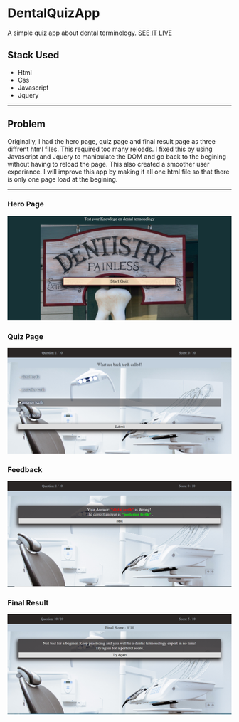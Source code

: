 # DentalQuizApp
A simple quiz app about dental terminology.
[SEE IT LIVE](https://andreadesiderio.github.io/dentalQuizApp/)


## Stack Used
+ Html
+ Css
+ Javascript
+ Jquery
----

## Problem
 Originally, I had the hero page, quiz page and final result page as three diffrent html files. This required too many reloads. I fixed this by using Javascript and Jquery to manipulate the DOM and go back to the begining without having to reload the page. This also created a smoother user experiance.
 I will improve this app by making it all one html file so that there is only one page load at the begining.
 
 ----


### Hero Page 
<img src="screenshots/Annotation 2019-07-24 193824.png" alt="hero page">


### Quiz Page
<img src="screenshots/Annotation 2019-07-24 194056.png" alt="hero page">


### Feedback
<img src="screenshots/Annotation 2019-07-24 194633.png" alt="hero page">


### Final Result
<img src="screenshots/Annotation 2019-07-24 194436.png" alt="hero page">
